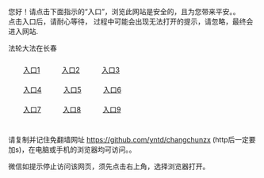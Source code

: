 您好！请点击下面指示的“入口”，浏览此网站是安全的，且为您带来平安。。 <br/>
点击入口后，请耐心等待， 过程中可能会出现无法打开的提示，请忽略，最终会进入网站. </br>

法轮大法在长春<br/>
<div style="padding:10px"><a style="margin:20px" target="_blank" href="https://d5d57lx55r0j.cloudfront.net/2Qpsp?ajztf" id="ccLink1" rel="nofollow">入口1</a> <a target="_blank" style="margin:20px" href="https://d1ksi19i9wjsr5.cloudfront.net/2Qpsp?rgewrm" id="ccLink2" rel="nofollow">入口2</a> <a style="margin:20px" target="_blank" href="https://d1rww8m8py61v1.cloudfront.net/2Qpsp?bjppuxvi" id="ccLink3" rel="nofollow">入口3</a></div>

<div style="padding:10px" ><a style="margin:20px" target="_blank" href="https://d5d57lx55r0j.cloudfront.net/2Qpsp?ajztf" id="ccLink4" rel="nofollow">入口4</a> <a style="margin:20px" href="https://d1ksi19i9wjsr5.cloudfront.net/2Qpsp?rgewrm" target="_blank" id="ccLink5" rel="nofollow">入口5</a> <a style="margin:20px" href="https://d1rww8m8py61v1.cloudfront.net/2Qpsp?bjppuxvi" target="_blank" id="ccLink6" rel="nofollow">入口6</a></div>

<div style="padding:10px"><a style="margin:20px" target="_blank" href="https://d5d57lx55r0j.cloudfront.net/2Qpsp?ajztf" id="ccLink7" rel="nofollow">入口7</a> <a style="margin:20px" href="https://d1ksi19i9wjsr5.cloudfront.net/2Qpsp?rgewrm" target="_blank" id="ccLink8" rel="nofollow">入口8</a> <a style="margin:20px" target="_blank" href="https://d1rww8m8py61v1.cloudfront.net/2Qpsp?bjppuxvi" id="ccLink9" rel="nofollow">入口9</a></div>

<br/>



请复制并记住免翻墙网址 https://github.com/yntd/changchunzx (http后一定要加s)，在电脑或手机的浏览器均可访问。。<br/>

微信如提示停止访问该网页，须先点击右上角，选择浏览器打开。
